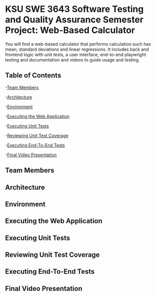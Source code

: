 # KSU SWE 3643 Software Testing and Quality Assurance Semester Project: Web-Based Calculator

You will find a web-based calculator that performs calculation such has mean, standard deviations and linear regressions.
It includes back and frontend logic with unit tests, a user interface, end-to-end playwright testing and documentation and videos
to guide usage and testing.

## Table of Contents

-[Team Members](#team-members)<br>

-[Architecture](#architecture)<br>

-[Environment](#environment)<br>

-[Executing the Web Application](#executing-the-web-application)<br>

-[Executing Unit Tests](#executing-unit-tests)<br>

-[Reviewing Unit Test Coverage](#reviewing-unit-test-coverage)<br>

-[Executing End-To-End Tests](#executing-end-to-end-tests)<br>

-[Final Video Presentation](#final-video-presentation-)<br>


## Team Members

## Architecture

## Environment

## Executing the Web Application

## Executing Unit Tests

## Reviewing Unit Test Coverage

## Executing End-To-End Tests

## Final Video Presentation 